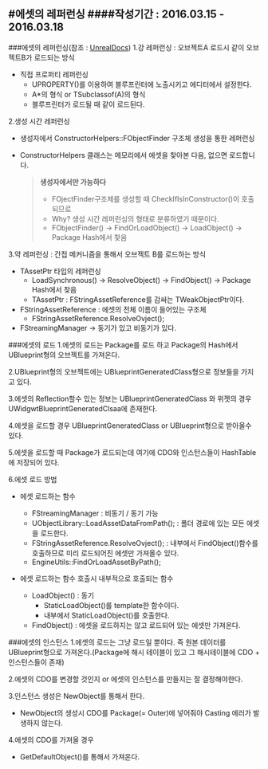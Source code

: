 #에셋의 레퍼런싱
####작성기간 : 2016.03.15 - 2016.03.18
---
###에셋의 레퍼런싱(참조 : [UnrealDocs](https://docs.unrealengine.com/latest/KOR/Programming/Assets/ReferencingAssets/index.html))
1.강 레퍼런싱 : 오브젝트A 로드시 같이 오브젝트B가 로드되는 방식
- 직접 프로퍼티 레퍼런싱
  - UPROPERTY()를 이용하여 블루프린터에 노출시키고 에디터에서 설정한다.
  - A*의 형식 or TSubclassof(A)의 형식
  - 블루프린터가 로드될 때 같이 로드된다.

2.생성 시간 레퍼런싱
  - 생성자에서 ConstructorHelpers::FObjectFinder 구조체 생성을 통한 레퍼런싱
  - ConstructorHelpers 클래스는 메모리에서 에셋을 찾아본 다음, 없으면 로드합니다.
  
    > **생성자에서만 가능하다**
    > - FOjectFinder구조체를 생성할 때 CheckIfIsInConstructor()이 호출되므로
    > - Why? 생성 시간 레퍼런싱의 형태로 분류하였기 때문이다.
    > - FObjectFinder() -> FindOrLoadObject() -> LoadObject() -> Package Hash에서 찾음
    
3.약 레퍼런싱 : 간접 메커니즘을 통해서 오브젝트 B를 로드하는 방식
- TAssetPtr 타입의 레퍼런싱
  - LoadSynchronous() -> ResolveObject() -> FindObject() -> Package Hash에서 찾음
  - TAssetPtr : FStringAssetReference를 감싸는 TWeakObjectPtr이다.
- FStringAssetReference : 에셋의 전체 이름이 들어있는 구조체
  - FStringAssetReference.ResolveOvject(); 
- FStreamingManager -> 동기가 있고 비동기가 있다.

###에셋의 로드
1.에셋의 로드는 Package를 로드 하고 Package의 Hash에서 UBlueprint형의 오브젝트를 가져온다.

2.UBlueprint형의 오브젝트에는 UBlueprintGeneratedClass형으로 정보들을 가지고 있다.

3.에셋의 Reflection할수 있는 정보는 UBlueprintGeneratedClass 와 위젯의 경우 UWidgwtBlueprintGeneratedClsaa에 존재한다.

4.에셋을 로드할 경우 UBlueprintGeneratedClass or UBlueprint형으로 받아올수 있다.

5.에셋을 로드할 때 Package가 로드되는데 여기에 CDO와 인스턴스들이 HashTable에 저장되어 있다.

6.에셋 로드 방법
- 에셋 로드하는 함수
  - FStreamingManager : 비동기 / 동기 가능
  - UObjectLibrary::LoadAssetDataFromPath(); : 폴더 경로에 있는 모든 에셋을 로드한다.
  - FStringAssetReference.ResolveOvject(); : 내부에서 FindObject()함수를 호출하므로 미리 로드되어진 에셋만 가져올수 있다.
  - EngineUtils::FindOrLoadAssetByPath();

- 에셋 로드하는 함수 호출시 내부적으로 호출되는 함수
  - LoadObject() : 동기
    - StaticLoadObject()를 template한 함수이다.
    - 내부에서 StaticLoadObject()를 호출한다.
  - FindObject() : 에셋을 로드하지는 않고 로드되어 있는 에셋만 가져온다.

###에셋의 인스턴스
1.에셋의 로드는 그냥 로드일 뿐이다. 즉 원본 데이터를 UBlueprint형으로 가져온다.(Package에 해시 테이블이 있고 그 해시테이블에 CDO + 인스턴스들이 존재)

2.에셋의 CDO를 변경할 것인지 or 에셋의 인스턴스를 만들지는 잘 결정해야한다.

3.인스턴스 생성은 NewObject를 통해서 한다.
 - NewObject의 생성시 CDO를 Package(= Outer)에 넣어줘야 Casting 에러가 발생하지 않는다.

4.에셋의 CDO를 가져올 경우
 - GetDefaultObject()를 통해서 가져온다.
